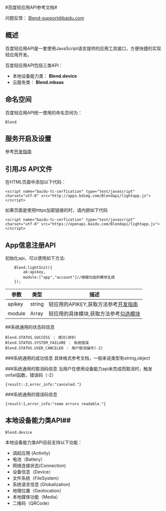 #百度轻应用API参考文档#

问题反馈： [Blend-support@baidu.com](mailto:Blend-support@baidu.com)


## 概述 ##

百度轻应用API是一套使用JavaScript语言提供的应用工具接口，方便快捷的实现轻应用开发。

百度轻应用API包括三类API：

- 本地设备能力类： **Blend.device**
- 云服务类：   **Blend.mbaas**

## 命名空间

百度轻应用API统一使用的命名空间为：

    Blend

## 服务开启及设置

参考[开发指南](http://Blendjs.org/lightapp/docs/dev_guide#h2_1)
    
## 引用JS API文件

在HTML页面中添加以下代码：

    <script name="baidu-tc-cerfication" type="text/javascript" charset="utf-8" src="http://apps.bdimg.com/Blendapi/lightapp.js"></script>

如果页面是使用https加密链接的时，请内嵌如下代码

    <script name="baidu-tc-cerfication" type="text/javascript" charset="utf-8" src="https://openapi.baidu.com/Blendapi/lightapp.js"></script>

## App信息注册API ##


初始化api，可以使用如下方法:
 
		Blend.lightInit({
			ak:apikey,
			module:["app","account"]//根据勾选的模块生成
		});

参数 | 类型 | 描述 
------------ | ------------- | ------------
apikey | string | 轻应用的APIKEY,获取方法参考[开发指南](http://Blendjs.org/lightapp/docs/dev_guide)
module | Array | 轻应用的具体模块,获取方法参考[勾选模块](http://Blendjs.org/lightapp/api-product)



##系统通用的状态码信息

    Blend.STATUS.SUCCESS ： 成功(非0)
    Blend.STATUS.SYSTEM_FAILURE ： 系统错误
    Blend.STATUS.USER_CANCELED ： 用户取消操作(-2)
    
###系统通用的成功信息
具体格式参考文档，一般来说类型有string,object

###系统通用的取消码信息
当用户在使用设备能力api未完成而取消时，触发onfail函数，错误码（-2）

    {result:-2,error_info:"canceled."}

###系统通用的错误码信息
    
    {result:1,error_info:"some errors readable."}

## 本地设备能力类API##
    Blend.device

本地设备能力类API目前支持以下功能：

- 调起应用 (Activity)
- 电池（Battery）
- 网络连接状态(Connection)
- 设备信息（Device）
- 文件系统（FileSystem）
- 系统语言信息 (Globalization)
- 地理位置（Geolocation）
- 本地媒体功能（Media）
- 二维码（QRCode）